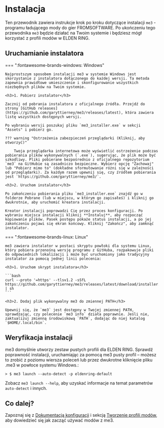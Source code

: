 # Instalacja

Ten przewodnik zawiera instrukcje krok po kroku dotyczące instalacji `me3` -  programu ładującego mody do gier FROMSOFTWARE. Po ukończeniu tego przewodnika `me3` będzie działać na Twoim systemie i będziesz mógł korzystać z profili modów w ELDEN RING.

## Uruchamianie instalatora

=== ":fontawesome-brands-windows: Windows"

    Najprostszym sposobem instalacji me3 w systemie Windows jest skorzystanie z instalatora dołączonego do każdej wersji. Ta metoda zapewnia prawidłowe umieszczenie i skonfigurowanie wszystkich niezbędnych plików na Twoim systemie.

    <h3>1. Pobierz instalator</h3>

    Zacznij od pobrania instalatora z oficjalnego źródła. Przejdź do strony [GitHub releases](https://github.com/garyttierney/me3/releases/latest), która zawiera listę wszystkich dostępnych wersji.

    Po wybraniu wersji poszukaj pliku `me3_installer.exe` w sekcji "Assets" i pobierz go.

    ??? warning "Ostrzeżenia zabezpieczeń przeglądarki (Kliknij, aby otworzyć)"

        Twoja przeglądarka internetowa może wyświetlić ostrzeżenie podczas pobierania plików wykonywalnych (`.exe`), sugerując, że plik może być szkodliwy. Pliki pobierane bezpośrednio z oficjalnego repozytorium `me3` na GitHubie są zasadniczo bezpieczne. Wybierz opcję "Zachowaj" lub "Pobierz mimo to" (dokładne sformułowanie różni się w zależności od przeglądarki). Za każdym razem upewnij się, czy źródłem pobierania jest `https://github.com/garyttierney/me3/`.

    <h3>2. Uruchom instalator</h3>

    Po zakończeniu pobierania pliku `me3_installer.exe` znajdź go w folderze Pobrane (lub w miejscu, w którym go zapisałeś) i kliknij go dwukrotnie, aby uruchomić kreatora instalacji.

    Kreator instalacji poprowadzi Cię przez proces konfiguracji. Po wybraniu miejsca instalacji kliknij **Instaluj**, aby rozpocząć kopiowanie plików. Pasek postępu pokaże status instalacji, a po jej zakończeniu pojawi się ekran końcowy. Kliknij "Zakończ", aby zamknąć instalator.

=== ":fontawesome-brands-linux: Linux"

    me3 zawiera instalator w postaci skryptu powłoki dla systemu Linux, który pobiera przenośną wersję programu z GitHuba, rozpakowuje pliki do odpowiednich lokalizacji i może być uruchomiony jako tradycyjny instalator za pomocą jednej linii polecenia:

    <h3>1. Uruchom skrypt instalatora</h3>

    ```bash
    curl --proto '=https' --tlsv1.2 -sSfL https://github.com/garyttierney/me3/releases/latest/download/installer.sh | sh
    ```

    <h3>2. Dodaj plik wykonywalny me3 do zmiennej PATH</h3>

    Upewnij się, że `me3` jest dostępny w Twojej zmiennej PATH, sprawdzając, czy polecenie `me3 info` działa poprawnie. Jeśli nie, zaktualizuj zmienną środowiskową `PATH`, dodając do niej katalog `$HOME/.local/bin`.

## Weryfikacja instalacji

me3 domyślnie utworzy zestaw pustych profili dla ELDEN RING.
Sprawdź poprawność instalacji, uruchamiając za pomocą me3 pusty profil – możesz to zrobić z poziomu wiersza poleceń lub przez dwukrotne kliknięcie pliku .me3 w powłoce systemu Windows.:

```shell
> $ me3 launch --auto-detect -p eldenring-default
```

Zobacz `me3 launch --help`, aby uzyskać informacje na temat parametrów `auto-detect` i innych.

## Co dalej?

Zapoznaj się z [Dokumentacją konfiguracji](../configuration-reference.md) i sekcją [Tworzenie profili modów](./creating-mod-profiles.md), aby dowiedzieć się jak zacząć używać modów z me3.

